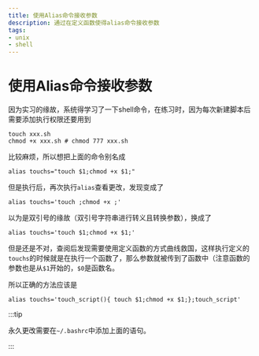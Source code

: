 ```yaml
---
title: 使用Alias命令接收参数
description: 通过在定义函数使得alias命令接收参数
tags: 
- unix
- shell
---
```


# 使用Alias命令接收参数

因为实习的缘故，系统得学习了一下shell命令，在练习时，因为每次新建脚本后需要添加执行权限还要用到

```shell
touch xxx.sh
chmod +x xxx.sh # chmod 777 xxx.sh
```

比较麻烦，所以想把上面的命令别名成

```shell
alias touchs="touch $1;chmod +x $1;"
```

但是执行后，再次执行`alias`查看更改，发现变成了

```shell
alias touchs='touch ;chmod +x ;'
```

以为是双引号的缘故（双引号字符串进行转义且转换参数），换成了

```shell
alias touchs='touch $1;chmod +x $1;'
```

但是还是不对，查阅后发现需要使用定义函数的方式曲线救国，这样执行定义的`touchs`的时候就是在执行一个函数了，那么参数就被传到了函数中（注意函数的参数也是从`$1`开始的，`$0`是函数名。

所以正确的方法应该是

```shell
alias touchs='touch_script(){ touch $1;chmod +x $1;};touch_script'
```

:::tip

永久更改需要在`~/.bashrc`中添加上面的语句。

:::

